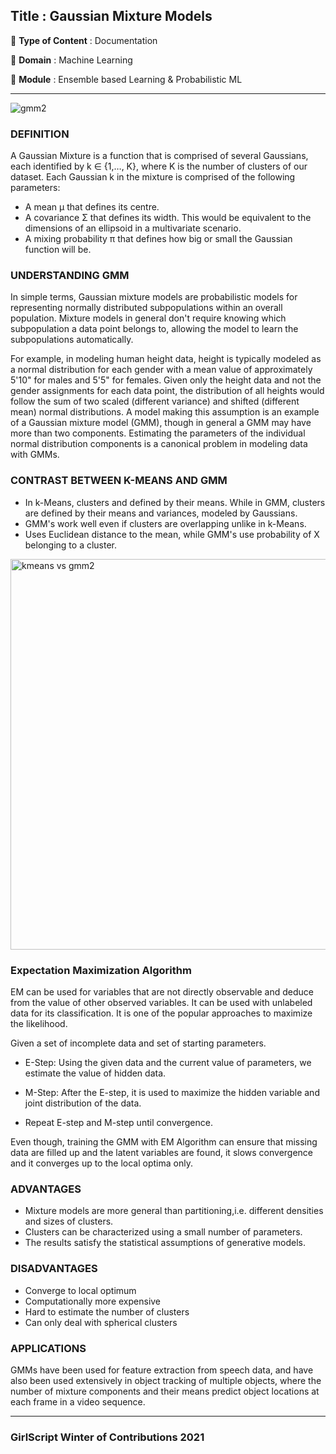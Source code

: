 ## Title : Gaussian Mixture Models
🔴 **Type of Content** : Documentation

🔴 **Domain** : Machine Learning

🔴 **Module** : Ensemble based Learning & Probabilistic ML

*********************************************************************


![gmm2](https://user-images.githubusercontent.com/80235375/139640493-d316482d-432c-49ec-91ff-25ac9b62a8a9.png)


### DEFINITION

A Gaussian Mixture is a function that is comprised of several Gaussians, each identified by k ∈ {1,…, K}, where K is the number of clusters of our dataset. Each Gaussian k in the mixture is comprised of the following parameters:

- A mean μ that defines its centre.
- A covariance Σ that defines its width. This would be equivalent to the dimensions of an ellipsoid in a multivariate scenario.
- A mixing probability π that defines how big or small the Gaussian function will be.

### UNDERSTANDING GMM

In simple terms, Gaussian mixture models are probabilistic models for representing normally distributed subpopulations within an overall population. Mixture models in general don't require knowing which subpopulation a data point belongs to, allowing the model to learn the subpopulations automatically.

For example, in modeling human height data, height is typically modeled as a normal distribution for each gender with a mean value of approximately 5'10" for males and 5'5" for females. Given only the height data and not the gender assignments for each data point, the distribution of all heights would follow the sum of two scaled (different variance) and shifted (different mean) normal distributions. A model making this assumption is an example of a Gaussian mixture model (GMM), though in general a GMM may have more than two components. Estimating the parameters of the individual normal distribution components is a canonical problem in modeling data with GMMs.

### CONTRAST BETWEEN K-MEANS AND GMM

- In k-Means, clusters and defined by their means. While in GMM, clusters are defined by their means and variances, modeled by Gaussians.
- GMM's work well even if clusters are overlapping unlike in k-Means.
- Uses Euclidean distance to the mean, while GMM's use probability of X belonging to a cluster.
<img width="625" alt="kmeans vs gmm2" src="https://user-images.githubusercontent.com/80235375/139640016-783cd6fc-0cea-4b66-9b62-77fa6149ca20.png">

### Expectation Maximization Algorithm

EM can be used for variables that are not directly observable and deduce from the value of other observed variables. It can be used with unlabeled data for its classification. It is one of the popular approaches to maximize the likelihood.

Given a set of incomplete data and set of starting parameters.

- E-Step: Using the given data and the current value of parameters, we estimate the value of hidden data.

- M-Step: After the E-step, it is used to maximize the hidden variable and joint distribution of the data.

- Repeat E-step and M-step until convergence.

Even though, training the GMM with EM Algorithm can ensure that missing data are filled up and the latent variables are found, it slows convergence and it converges up to the local optima only.

### ADVANTAGES

- Mixture models are more general than partitioning,i.e. different densities and sizes of clusters.
- Clusters can be characterized using a small number of parameters.
- The results satisfy the statistical assumptions of generative models.

### DISADVANTAGES

- Converge to local optimum
- Computationally more expensive
- Hard to estimate the number of clusters
- Can only deal with spherical clusters

### APPLICATIONS

GMMs have been used for feature extraction from speech data, and have also been used extensively in object tracking of multiple objects, where the number of mixture components and their means predict object locations at each frame in a video sequence.


*********************************************************************

### GirlScript Winter of Contributions 2021 
